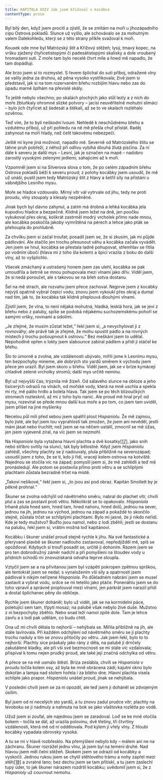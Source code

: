 ```yaml
---
title: KAPITOLA XXIV Jak jsem křižoval v kocábce
contentType: prose
---
```


Byl bílý den, když jsem procitl a zjistil, že se zmítám na moři u jihozápadního cípu Ostrova pokladů. Slunce už vyšlo, ale schovávalo se za mohutným valem Dalekohledu, který se z této strany příkře svažoval k moři.

Kousek ode mne byl Matrózský štít a Křížový stěžeň; lysý, tmavý kopec, na vršku zježený čtyřicetistopými či padesátistopými skalisky a dole vroubený hromadami suti. Z moře tam bylo necelé čtvrt míle a hned mě napadlo, že tam dopádluji.

Ale brzo jsem si to rozmyslel. S řevem šplíchal do suti příboj, odražené vlny se valily jedna za druhou, až pěna vysoko vystřikovala; živě jsem si představil, jak si na tom rozervaném břehu rozbíjím hlavu nebo zas do úpadu marně šplhám na převislé skály.

To ještě nebylo všechno; po skalách plochých jako stůl lezly a z nich do moře žbluňkaly ohromné slizké potvory – jacísi neuvěřitelně mohutní slimáci – bylo jich čtyřicet až šedesát a štěkali, až se to ve skalách rozléhalo ozvěnou.

Teď vím, že to byli neškodní lvouni. Nehledě k neschůdnému břehu a vzdutému příboji, už při pohledu na ně mě přešla chuť přistát. Raděj zahynout na moři hlady, než čelit takovému nebezpečí.

Ještě mi kyne jiná možnost, napadlo mě. Severně od Matrózského štítu se táhne pruh pobřeží, z něhož při odlivu vybíhá dlouhá žlutá písčina. Za ní dále k severu je další mys – Lesní, jak je označen na mapě – nadobro zarostlý vysokými zelenými jedlemi, sahajícími až k moři.

Vzpomněl jsem si na Silverova slova o tom, že po celém západním břehu Ostrova pokladů běží k severu proud; z polohy kocábky jsem usoudil, že mě už unáší, pustil jsem tedy Matrózský štít z hlavy a šetřil síly na přistání u vábnějšího Lesního mysu.

Moře se hladce vzdouvalo. Mírný vítr vál vytrvale od jihu, tedy ne proti proudu, vlny stoupaly a klesaly nezpěněné.

Jinak bych byl dávno zahynul, a zatím má drobná a lehká kocábka jela kupodivu hladce a bezpečně. Klidně jsem ležel na dně, jen poočku vykukoval přes okraj, kolikrát zastrměl modrý vrcholek přímo nade mnou, ale kocábka poskočila jakoby vymrštěná na pérech a lehce jako pták se přehoupla do prohlubně.

Za chvilku jsem si začal troufat; posadil jsem se, že si zkusím, jak mi půjde pádlování. Ale stačilo jen trochu přesunout váhu a kocábka začala vyvádět. Jen jsem se hnul, kocábka se přestala ladně pohupovat, střemhlav se řítila po vodním úbočí (hlava mi z toho šla kolem) a špicí vrazila z boku do další vlny, až to vyšplíchlo.

Všecek zmáchaný a ustrašený honem jsem zas ulehl, kocábka se pak umoudřila a šetrně se mnou pohupovala mezi vlnami jako dřív. Viděl jsem, že si nedá poroučet, ale s takovou se na břeh sotva dostanu.

Šel na mě strach, ale rozvahu jsem přece zachoval. Nejprve jsem z kocábky nejvýš opatrně vybral čepicí vodu; znovu jsem vykoukl přes okraj a dumal nad tím, jak to, že kocábka tak klidně přeplouvá dlouhými vlnami.

Zjistil jsem, že vlna, to není nějaká mohutná, hladká, lesklá hora, jak se jeví z břehu nebo z paluby, spíše se podobá nějakému suchozemskému pohoří se samými vršky, rovinami a údolími.

„Je zřejmé, že musím zůstat ležet,“ řekl jsem si, „a nevychylovat ji z rovnováhy; ale právě tak je zřejmé, že mohu spustit pádlo a na rovných místech ji trochu pošoupnout k ostrovu.“ Bez meškání jsem to udělal. Nepohodlně opřen o lokty jsem slabounce zabíral pádlem a přídí ji stáčel ke břehu.

Šlo to úmorně a zvolna, ale vzdálenosti ubývalo, mířili jsme k Lesnímu mysu, ten bezpochyby mineme, ale dobrých sto yardů směrem k východu jsem přece jen urazil. Byl jsem skoro u břehu. Viděl jsem, jak se v bríze kymácejí chladivě zelené vrcholky stromů; další mys určitě neminu.

Byl už nejvyšší čas; trýznila mě žízeň. Od sálavého slunce na obloze a jeho tisícerých odrazů na vlnách, od mořské vody, která na mně uschla a spekla mi rty, mě pálilo hrdlo a bolela hlava. Tak jsem se po těch blizoučkých stromech roztesknil, až mi z toho bylo nanic. Ale proud mě hnal pryč od mysu, rozevíral se přede mnou další kus moře a po tom, co jsem tam uviděl, jsem přišel na jiné myšlenky

Necelou půl míli před sebou jsem spatřil plout _Hispaniolu._ Že mě zajmou, bylo jisté, ale byl jsem tou vyprahlostí tak zmožen, že jsem ani nevěděl, jestli mám jásat nebo truchlit; než jsem se na něčem ustálil, zmocnil se mě úžas, jen jsem vyjeveně zíral, na víc jsem se nezmohl.

Na _Hispaniole_ byla vytažena hlavní plachta a dvě kosatky[\[17\]](./resources/undefined), jako sníh nebo stříbro svítily na slunci, tak byly bělostné. Když jsem _Hispaniolu_ zahlédl, všechny plachty se jí nadouvaly, plula přibližně na severozápad; usoudil jsem z toho, že se ti, kdo ji řídí, vracejí kolem ostrova na kotviště. Najednou se stočila víc na západ; pomyslil jsem si, že mě zahlédli a teď mě pronásledují. Ale potom se postavila přímo proti větru a se schlíplými plachtami zůstala bezradně trčet na místě.

„Takoví nešikové,“ řekl jsem si, „to jsou asi pod obraz. Kapitán Smollett by je pěkně prohnal.“

Škuner se zvolna odchýlil od návětrného směru, nabral do plachet vítr, chvíli plul a zas se postavil proti větru. Několikrát se to opakovalo. _Hispaniola_ trhaně plula hned sem, hned tam, hned nahoru, hned dolů, jednou na sever, jednou na jih, jednou na východ, jednou na západ a pokaždé to skončilo stejně, zůstala trčet se schlíplými plachtami. Bylo mi jasné, že ji nikdo neřídí. Kde je tedy mužstvo? Buďto jsou namol, nebo z lodi zběhli; jestli se dostanu na palubu, řekl jsem si, vrátím možná loď kapitánovi.

Kocábku i škuner unášel proud stejně rychle k jihu. Na své fantastické a přerývané plavbě se škuner nadlouho zastavoval, nepředjížděl mě, spíš se opožďoval. Kdybych si troufl posadit se, určitě ji dohoním. Rázem jsem se pro ten dobrodružný záměr nadchl a při pomyšlení na štoudev vody u přídních schodů mi znovuzískaná odvaha teprve stoupla.

Vztyčil jsem se a na přivítanou jsem byl vzápětí pokropen zpětnou sprškou, ale tentokrát jsem se nedal; s vynaložením vší síly a opatrnosti jsem pádloval k nikým neřízené _Hispaniole._ Po důkladném nabrání jsem se musel zastavit a vybrat vodu, srdce se mi tetelilo jako ptáče. Ponenáhlu jsem se do toho vpravil a správně proplouval mezi vlnami, jen párkrát jsem narazil přídí a dostal šplíchanec pěny do obličeje.

Rychle jsem škuner doháněl; bylo už vidět, jak se na kormidelní páce, poletující sem tam, třpytí mosaz; na palubě však nebylo živé duše. Mužstvo z ní bezpochyby zběhlo. Nebo snad leží namol zpité dole. Tam je lehce zavřu a s lodí pak udělám, co budu chtít.

Ona už mi chvíli dělala to nejhorší – nehýbala se. Mířila přibližně na jih, ale stále lavírovala. Při každém odchýlení od návětrného směru se jí plachty trochu naduly a tím se znovu přitočily po větru. Jak jsem řekl, bylo to to nejhorší. Plachty sice práskaly jako rány z děla, na palubě jí drnčely zakutálené kladky, ale při vší své bezmocnosti se mi stále víc vzdalovala; přispíval k tomu nejen prudký proud, ale také její značná odchylka od větru.

A přece se na mě usmálo štěstí. Bríza zeslábla, chvíli se _Hispaniola_ v proudu točila kolem osy, až byla ke mně obrácena zádí; kajutní okno bylo dokořán a lampa nad stolem hořela i za bílého dne. Hlavní plachta visela schlíple jako prapor. _Hispaniolu_ unášel proud, jinak se nehýbala.

V poslední chvíli jsem se za ní opozdil, ale teď jsem ji doháněl se zdvojeným úsilím.

Byl jsem od ní necelých sto yardů, a tu znovu zadul prudce vítr; plachty na levoboku se jí nadmuly a nahnuta na bok se jako vlaštovka rozlétla po vodě.

Užuž jsem si zoufal, ale najednou jsem se zaradoval. Loď se ke mně otočila bokem – točila se dál, až urazila polovinu, dvě třetiny, tři čtvrtiny vzdálenosti, která mě od ní oddělovala. Pod kýlem jí vřely vlny. Z hloubi kocábky vypadala obrovsky vysoká.

A tu se mi v hlavě rozbřesklo. Na přemýšlení nebylo kdy – málem ani ne na záchranu. Škuner rozrážel jednu vlnu, já jsem byl na temeni druhé. Nad hlavou jsem měl čelní stěžeň. Skokem jsem se odrazil od kocábky a vyskočil. Jednou rukou jsem se chytil stěhlového trámu a nohy zapřel mezi stěh[\[18\]](./resources/undefined) a zvratné lano; bez dechu jsem se tam přitiskl, a tu jsem zaslechl tupý úder, to jak škuner nárazem rozdrtil kocábku; uvědomil jsem si, že z _Hispanioly_ už couvnout nemohu.
